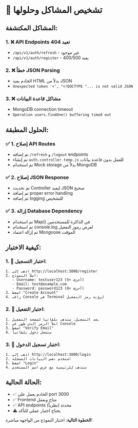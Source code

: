 # 🔧 تشخيص المشاكل وحلولها

## المشاكل المكتشفة:

### 1. ❌ API Endpoints تعيد 404
- `/api/v1/auth/refresh` - غير موجود
- `/api/v1/auth/register` - يعيد 400/500

### 2. ❌ خطأ JSON Parsing  
- الخادم يعيد HTML بدلاً من JSON
- `Unexpected token '<', "<!DOCTYPE "... is not valid JSON`

### 3. ❌ مشاكل قاعدة البيانات
- MongoDB connection timeout
- `Operation users.findOne() buffering timed out`

## الحلول المطبقة:

### ✅ 1. إصلاح API Routes
- تم إضافة `/refresh` و `/logout` endpoints
- تم إنشاء `auth.controller.temp.js` للعمل بدون قاعدة بيانات
- تم استخدام Mock storage بدلاً من MongoDB

### ✅ 2. إصلاح JSON Response
- تم تحديث Controller ليعيد JSON صحيح
- تم إضافة proper error handling
- تم إضافة logging للتشخيص

### ✅ 3. إزالة Database Dependency
- تم استخدام Map() في الذاكرة للمستخدمين
- تم استخدام console.log لعرض رموز التفعيل
- تم إزالة اعتماد Mongoose المؤقت

## كيفية الاختبار:

### 1. 🧪 اختبار التسجيل:
```
1. اذهب إلى http://localhost:3000/register
2. املأ النموذج:
   - Username: testuser123 (5+ أحرف)
   - Email: test@example.com  
   - Password: password123 (8+ أحرف)
3. اضغط "Create Account"
4. راقب Console في Terminal لرؤية رمز التفعيل
```

### 2. 🧪 اختبار التفعيل:
```
1. بعد التسجيل، ستذهب تلقائياً لصفحة التفعيل
2. املأ الرمز الذي ظهر في Console
3. اضغط "Verify Email"
4. ستسجل دخول تلقائياً
```

### 3. 🧪 اختبار تسجيل الدخول:
```
1. اذهب إلى http://localhost:3000/login
2. استخدم نفس البيانات المسجلة
3. اضغط "Login"
4. ستذهب للرئيسية مع عرض اسم المستخدم
```

## الحالة الحالية:
- ✅ الخادم يعمل على port 3000
- ✅ Frontend متاح ويعمل
- ✅ API endpoints محدثة (نظرياً)
- ⚠️ يحتاج اختبار عملي للتأكد

**الخطوة التالية**: اختبار النموذج من الواجهة مباشرة!